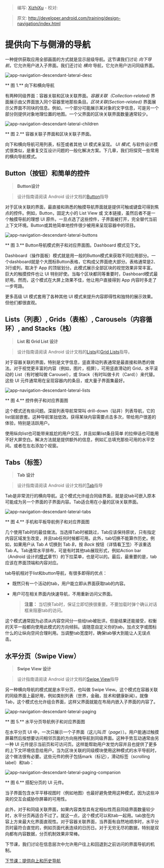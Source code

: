 > 编写: [XizhiXu](https://github.com/XizhiXu)  - 校对:

> 原文: <http://developer.android.com/training/design-navigation/index.html>

# 提供向下与侧滑的导航

一种提供获取应用全部画面的方式就是显示层级导航。这节课我们讨论 *向下导航*，它允许用户进入子界面。我们还讨论 *横向* 导航，它允许用户访问同级界面。

![app-navigation-descendant-lateral-desc](app-navigation-descendant-lateral-desc.png)

** 图 1.** 向下和横向导航

有两种同级界面：容器关联和区块关联界面。*容器关联（Collection-related)* 界面展示由父界面放入同个容器里地那些条目。*区块关联(Section-related)* 界面展示父界面不同块的信息。例如，一个部分可能展示某对象的文字信息，可是另一个部分则提供对象地理位置的地图。一个父界面的区块关联界面数量通常较少。

![app-navigation-descendant-lateral-children](app-navigation-descendant-lateral-children.png)

** 图 2.** 容器关联子界面和区块关联子界面。

向下和横向导航可用列表，标签或者其他 UI 模式来呈现。 *UI 模式*, 与软件设计模式很类似，是重复交互设计问题的一般化解决方案。下几章，我们将探究一些常用的横向导航模式。

## Button（按钮）和简单的控件

> **Button设计**

> 设计指南请阅读 Android 设计文档的[Button](http://developer.android.com/design/building-blocks/buttons.html)指导

对于区块关联的界面，最直接和熟悉的触摸导航界面就是提供可触或键盘可得到焦点的控件。例如，Button，固定大小的 List View 或 文本链接，虽然后者不是一个触摸导航的理想 UI 原件。一旦点选了这些控件，子界面被打开，完全替代当前上下文环境。Button或其他简单地控件很少被用来呈现容器中的项目。

![app-navigation-descendant-lateral-buttons](app-navigation-descendant-lateral-buttons.png)

** 图 3.** Button导航模式例子和对应界面图。Dashboard 模式见下文。

Dashboard（操作面板）模式就是用一般的Button模式来获取不同应用部分。一个dashboard就是个大图标Button表格，它构成父界面绝大部分。表格通常是2、3行或列，取决于 App 的顶层划分。此模式展示全部区块的视觉效果非常丰富。巨大的触摸控件也让 UI 特别好使。当每个区块都同等重要时，Dashboard模式最好用。然而，这个模式在大屏上效果不佳，他让用户直接得到 App 内容时多走了一步弯路。

更多高级 UI 模式套用了各种其他 UI 模式来提升内容即得性和独特的展示效果。但他们都很直观。

## Lists（列表）, Grids（表格）, Carousels（内容循环）, and Stacks（栈）

> **List 和 Grid List 设计**

> 设计指南请阅读 Android 设计文档的[Lists](http://developer.android.com/design/building-blocks/lists.html)和[Grid Lists](http://developer.android.com/design/building-blocks/grid-lists.html)指导。

对于容器关联的界面，特别是文字信息，竖直滑动列表通常是最直接和熟悉的做法。对于视觉更丰富的内容（例如，图片，视屏），可用竖直滑动的 Grid，水平滚动的 List（有时被叫做 Carousel），或 Stack（有时叫做卡片（Card））来代替。这些 UI 元件通常用在呈现容器内的条目，或大量子界面集最好。

![app-navigation-descendant-lateral-lists](app-navigation-descendant-lateral-lists.png)

** 图 4.** 控件例子和对应界面图

这个模式还有些问题。深层列表导航常常叫 drill-down（钻井）列表导航，它的list层层嵌套。这种导航笨拙低效。获得某块内容需要点击多次，带给用户很差的体验，特别是活跃用户。

使用纵向list也可能带来尴尬的用户交互，并且如果list条目简单 的拉伸话也可能用不好大屏空白。解决方法就是提供额外的信息，例如汇总填充那些可用的水平空间。或者在左右添加个视窗。

## Tabs（标签）

> **Tab 设计**

> 设计指南请阅读 Android 设计文档的[Tab](http://developer.android.com/design/building-blocks/tabs.html)指导

Tab是非常流行的横向导航。这个模式允许组合同级界面，就是说tab可嵌入原本可能成为另一个界面的子界面内容。Tab适合用在小量的区块关联界面。

![app-navigation-descendant-lateral-tabs](app-navigation-descendant-lateral-tabs.png)

** 图 4.** 手机和平板导航例子和对应界面图

几个使用Tab时的最佳做法。当选择Tab时被跳过，Tab应该保持原状，只有指定内容区域发生改变，并且tab任何时候都可用。此外，tab切换不能算作历史。例如，如果用户从 Tab *A* 切换到 Tab *B*，按 *Back* 按钮（详情看[下节](ancestral-temporal.html)）不该重选 Tab *A*。Tab通常水平排布，可是有时其他tab展现形式，例如Action bar（Android 设计的[模式](http://developer.android.com/design/patterns/actionbar.html)章节）的下拉菜单，也是可以的。最后，最重要的是，tab应该在界面顶端和内容对应。

tab导航相对于list和button导航，有很多即得的优点：

* 既然只有一个活动的tab，用户能立即从界面获取tab的内容。

* 用户可在相关界面内快速导航，不用重新访问父界面。

  > **注意：** 当切换Tab时，保证立即切换很重要。不要加载时弹个确认对话框来阻塞tab的访问。

这个模式通常因为必须从内容空间分一些给tab被批评。但是结果还能接受，权衡的天平一般都向使用此模式的方向倾斜。请随意自定义你的tab，加点文字或图标什么的让纵向空间合理利用。当调整tab宽度时，确保tab够大到能让人无误点击。

## 水平分页（Swipe View）

> **Swipe View 设计**

> 设计指南请阅读 Android 设计文档的[Swipe View](http://developer.android.com/design/patterns/swipe-views.html)指导

另一种横向导航的模式就是水平分页，也叫做 Swipe View。这个模式在容器关联的同级界面上最好用，例如类别列表（世界，金融，技术和健康新闻）。就像Tab，这个模式也允许组合界面，这样父界面就能在布局内嵌入子界面的内容了。

![app-navigation-descendant-lateral-paging](app-navigation-descendant-lateral-paging.png)

** 图 5.** 水平分页导航例子和对应界面图

在水平分页 UI 中，一次只展示一个子界面（这儿叫*页*（*page*））。用户能通过触摸屏幕然后按想要访问相邻页面的方向拖拽导航到同级界面。这种手势互动通常由另一种 UI 元件提示当前页和可访问页。这样能帮助用户发觉内容并且也提供了更多的上下文环境信息给用户。当为区块关联的同级模块使用这种模式的水平导航时，这个做法很有必要。这些元件的例子包括mark（标记），滑动标签（scrolling label）和tab：

![app-navigation-descendant-lateral-paging-companion](app-navigation-descendant-lateral-paging-companion.png)

** 图 6.** 搭配分页的 UI 元件。

当子界面包含水平平移视图时（例如地图）也最好避免使用这种模式，因为这些冲突的交互会威胁你屏幕的可用性。

此外，对于和同级关联界面，如果内容类型具有定相似性而且同级界面数量较少时，水平分页再适合不过了。就这一点，这个模式可以和tab一起用。tab放在内容上方来最大化界面直观性。对于容器关联界面，当界面有自然地顺序时，水平分页时最符合直觉的，例如页面代表连续的日历日。对于无穷无尽的数据，特别是双向都有内容数据，分页机制效果非常棒。

下节课，我们讨论在信息层次中允许用户往上和回退到之前访问的界面导航的机制。

[下节课：提供向上和历史导航](ancestral-temporal.html)


